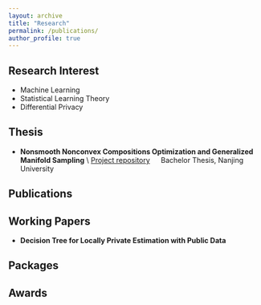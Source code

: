 ```yaml
---
layout: archive
title: "Research"
permalink: /publications/
author_profile: true
---
```



Research Interest
---

- Machine Learning 
- Statistical Learning Theory
- Differential Privacy


Thesis
---

- **Nonsmooth Nonconvex Compositions Optimization and Generalized Manifold Sampling** \\
[Project repository](https://github.com/Karlmyh/ManifoldSampling) &emsp;  Bachelor Thesis, Nanjing University


Publications
---


Working Papers
---

- **Decision Tree for Locally Private Estimation with Public Data**

Packages
---

Awards
---


<!-- {% if author.googlescholar %}
  You can also find my articles on <u><a href="{{author.googlescholar}}">my Google Scholar profile</a>.</u>
{% endif %}

{% include base_path %}

{% for post in site.publications reversed %}
  {% include archive-single.html %}
{% endfor %} -->
